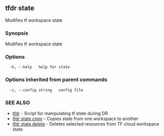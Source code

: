 ## tfdr state

Modifies tf workspace state

### Synopsis

Modifies tf workspace state

### Options

```
  -h, --help   help for state
```

### Options inherited from parent commands

```
  -c, --config string   config file
```

### SEE ALSO

* [tfdr](tfdr.md)	 - Script for manipulating tf state during DR
* [tfdr state copy](tfdr_state_copy.md)	 - Copies state from one workspace to another
* [tfdr state delete](tfdr_state_delete.md)	 - Deletes selected resources from TF cloud workspace state

